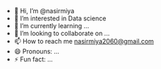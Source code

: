 - 👋 Hi, I’m @nasirmiya
- 👀 I’m interested in Data science
- 🌱 I’m currently learning ...
- 💞️ I’m looking to collaborate on ...
- 📫 How to reach me nasirmiya2060@gmail.com
- 😄 Pronouns: ...
- ⚡ Fun fact: ...

<!---
nasirmiya/nasirmiya is a ✨ special ✨ repository because its `README.md` (this file) appears on your GitHub profile.
You can click the Preview link to take a look at your changes.
--->

